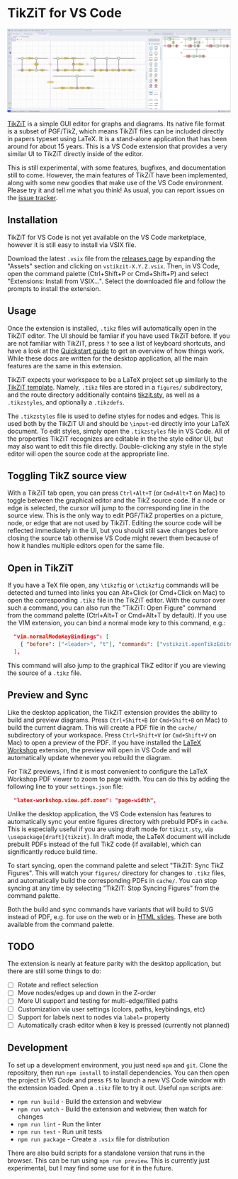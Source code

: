 # TikZiT for VS Code

![TikZiT for VS Code screenshot](https://raw.githubusercontent.com/tikzit/vstikzit/main/images/screenshot.png)

[TikZiT](https://tikzit.github.io) is a simple GUI editor for graphs and diagrams. Its native file format is a subset of PGF/TikZ, which means TikZiT files can be included directly in papers typeset using LaTeX. It is a stand-alone application that has been around for about 15 years. This is a VS Code extension that provides a very similar UI to TikZiT directly inside of the editor.

This is still experimental, with some features, bugfixes, and documentation still to come. However, the main features of TikZiT have been implemented, along with some new goodies that make use of the VS Code environment. Please try it and tell me what you think! As usual, you can report issues on the [issue tracker](https://github.com/tikzit/vstikzit/issues).

## Installation

TikZiT for VS Code is not yet available on the VS Code marketplace, however it is still easy to install via VSIX file.

Download the latest `.vsix` file from the [releases page](https://github.com/tikzit/vstikzit/releases) by expanding the "Assets" section and clicking on `vstikzit-X.Y.Z.vsix`. Then, in VS Code, open the command palette (Ctrl+Shift+P or Cmd+Shift+P) and select "Extensions: Install from VSIX...". Select the downloaded file and follow the prompts to install the extension.

## Usage

Once the extension is installed, `.tikz` files will automatically open in the TikZiT editor. The UI should be famliar if you have used TikZiT before. If you are not familiar with TikZiT, press `?` to see a list of keyboard shortcuts, and have a look at the [Quickstart guide](https://tikzit.github.io/#quickstart) to get an overview of how things work. While these docs are written for the desktop application, all the main features are the same in this extension.

TikZiT expects your workspace to be a LaTeX project set up similarly to the [TikZiT template](https://github.com/tikzit/template-quantum). Namely, `.tikz` files are stored in a `figures/` subdirectory, and the route directory additionally contains [tikzit.sty](https://github.com/tikzit/template-quantum/blob/master/tikzit.sty), as well as a `.tikzstyles`, and optionally a `.tikzdefs`.

The `.tikzstyles` file is used to define styles for nodes and edges. This is used both by the TikZiT UI and should be `\input`-ed directly into your LaTeX document. To edit styles, simply open the `.tikzstyles` file in VS Code. All of the properties TikZiT recognizes are editable in the the style editor UI, but may also want to edit this file directly. Double-clicking any style in the style editor will open the source code at the appropriate line.

## Toggling TikZ source view

With a TikZiT tab open, you can press `Ctrl+Alt+T` (or `Cmd+Alt+T` on Mac) to toggle between the graphical editor and the TikZ source code. If a node or edge is selected, the cursor will jump to the corresponding line in the source view. This is the only way to edit PGF/TikZ properties on a picture, node, or edge that are not used by TikZiT. Editing the source code will be reflected immediately in the UI, but you should still save changes before closing the source tab otherwise VS Code might revert them because of how it handles multiple editors open for the same file.

## Open in TikZiT

If you have a TeX file open, any `\tikzfig` or `\ctikzfig` commands will be detected and turned into links you can Alt+Click (or Cmd+Click on Mac) to open the corresponding `.tikz` file in the TikZiT editor. With the cursor over such a command, you can also run the "TikZiT: Open Figure" command from the command palette (Ctrl+Alt+T or Cmd+Alt+T by default). If you use the VIM extension, you can bind a normal mode key to this command, e.g.:

```json
  "vim.normalModeKeyBindings": [
    { "before": ["<leader>", "t"], "commands": ["vstikzit.openTikzEditor"] },
  ],
```
This command will also jump to the graphical TikZ editor if you are viewing the source of a `.tikz` file.


## Preview and Sync

Like the desktop application, the TikZiT extension provides the ability to build and preview diagrams. Press `Ctrl+Shift+B` (or `Cmd+Shift+B` on Mac) to build the current diagram. This will create a PDF file in the `cache/` subdirectory of your workspace. Press `Ctrl+Shift+V` (or `Cmd+Shift+V` on Mac) to open a preview of the PDF. If you have installed the [LaTeX Workshop](https://marketplace.visualstudio.com/items?itemName=James-Yu.latex-workshop) extension, the preview will open in VS Code and will automatically update whenever you rebuild the diagram.

For TikZ previews, I find it is most convenient to configure the LaTeX Workshop PDF viewer to zoom to page width. You can do this by adding the following line to your `settings.json` file:

```json
  "latex-workshop.view.pdf.zoom": "page-width",
```

Unlike the desktop application, the VS Code extension has features to automatically sync your entire figures directory with prebuild PDFs in `cache`. This is especially useful if you are using draft mode for `tikzit.sty`, via `\usepackage[draft]{tikzit}`. In draft mode, the LaTeX document will include prebuilt PDFs instead of the full TikZ code (if available), which can significantly reduce build time.

To start syncing, open the command palette and select "TikZiT: Sync TikZ Figures". This will watch your `figures/` directory for changes to `.tikz` files, and automatically build the corresponding PDFs in `cache/`. You can stop syncing at any time by selecting "TikZiT: Stop Syncing Figures" from the command palette. 

Both the build and sync commands have variants that will build to SVG instead of PDF, e.g. for use on the web or in [HTML slides](https://www.cs.ox.ac.uk/people/aleks.kissinger/slides/zx/pqs-zx-seminar-sept2025-60min.html). These are both available from the command palette.

## TODO

The extension is nearly at feature parity with the desktop application, but there are still some things to do:

- [ ] Rotate and reflect selection
- [ ] Move nodes/edges up and down in the Z-order
- [ ] More UI support and testing for multi-edge/filled paths
- [ ] Customization via user settings (colors, paths, keybindings, etc)
- [ ] Support for labels next to nodes via `label=` property
- [ ] Automatically crash editor when `B` key is pressed (currently not planned)

## Development

To set up a development environment, you just need `npm` and `git`. Clone the repository, then run `npm install` to install dependencies. You can then open the project in VS Code and press `F5` to launch a new VS Code window with the extension loaded. Open a `.tikz` file to try it out. Useful `npm` scripts are:

- `npm run build` - Build the extension and webview
- `npm run watch` - Build the extension and webview, then watch for changes
- `npm run lint` - Run the linter
- `npm run test` - Run unit tests
- `npm run package` - Create a `.vsix` file for distribution

There are also build scripts for a standalone version that runs in the browser. This can be run using `npm run preview`. This is currently just experimental, but I may find some use for it in the future.